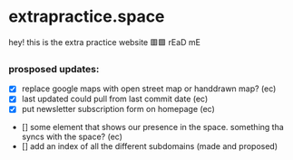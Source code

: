 # extrapractice.space

hey! this is the extra practice website 🟥🟩 rEaD mE

### prosposed updates:
- [X] replace google maps with open street map or handdrawn map? (ec)
- [X] last updated could pull from last commit date (ec)
- [X] put newsletter subscription form on homepage (ec)
- [] some element that shows our presence in the space. something tha syncs with the space? (ec)
- [] add an index of all the different subdomains (made and proposed)

